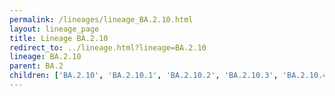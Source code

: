 ```yaml
---
permalink: /lineages/lineage_BA.2.10.html
layout: lineage_page
title: Lineage BA.2.10
redirect_to: ../lineage.html?lineage=BA.2.10
lineage: BA.2.10
parent: BA.2
children: ['BA.2.10', 'BA.2.10.1', 'BA.2.10.2', 'BA.2.10.3', 'BA.2.10.4']
---
```

